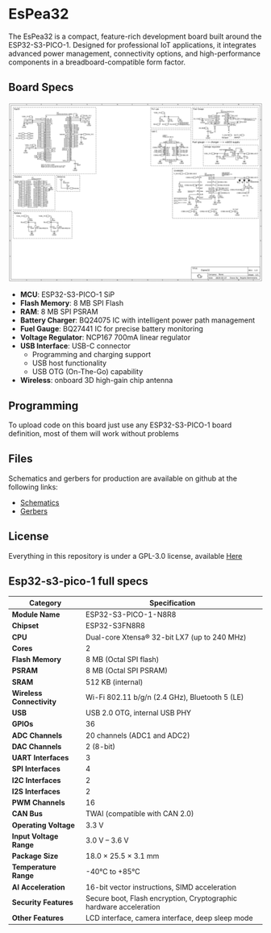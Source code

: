 # EsPea32
The EsPea32 is a compact, feature-rich development board built around the ESP32-S3-PICO-1. Designed for professional IoT applications, it integrates advanced power management, connectivity options, and high-performance components in a breadboard-compatible form factor.
## Board Specs

![Schematics](https://raw.githubusercontent.com/angelogerminario/EsPea32/refs/heads/main/images/schematics.jpeg)

- **MCU**: ESP32-S3-PICO-1 SiP
- **Flash Memory**: 8 MB SPI Flash
- **RAM**: 8 MB SPI PSRAM
- **Battery Charger**: BQ24075 IC with intelligent power path management
- **Fuel Gauge**: BQ27441 IC for precise battery monitoring
- **Voltage Regulator**: NCP167 700mA linear regulator
- **USB Interface**: USB-C connector
    - Programming and charging support
    - USB host functionality
    - USB OTG (On-The-Go) capability
- **Wireless**: onboard 3D high-gain chip antenna
## Programming

To upload code on this board just use any ESP32-S3-PICO-1 board definition, most of them will work without problems
## Files

Schematics and gerbers for production are available on github at the following links:
- [Schematics](https://github.com/angelogerminario/EsPea32/blob/main/Schematics)
- [Gerbers](https://github.com/angelogerminario/EsPea32/blob/main/Gerbers)
## License

Everything in this repository is under a GPL-3.0 license, available [Here](https://github.com/angelogerminario/EsPea32/blob/main/LICENSE)
## Esp32-s3-pico-1 full specs

| **Category**              | **Specification**                                                  |
| ------------------------- | ------------------------------------------------------------------ |
| **Module Name**           | ESP32-S3-PICO-1-N8R8                                               |
| **Chipset**               | ESP32-S3FN8R8                                                      |
| **CPU**                   | Dual-core Xtensa® 32-bit LX7 (up to 240 MHz)                       |
| **Cores**                 | 2                                                                  |
| **Flash Memory**          | 8 MB (Octal SPI flash)                                             |
| **PSRAM**                 | 8 MB (Octal SPI PSRAM)                                             |
| **SRAM**                  | 512 KB (internal)                                                  |
| **Wireless Connectivity** | Wi-Fi 802.11 b/g/n (2.4 GHz), Bluetooth 5 (LE)                     |
| **USB**                   | USB 2.0 OTG, internal USB PHY                                      |
| **GPIOs**                 | 36                                                                 |
| **ADC Channels**          | 20 channels (ADC1 and ADC2)                                        |
| **DAC Channels**          | 2 (8-bit)                                                          |
| **UART Interfaces**       | 3                                                                  |
| **SPI Interfaces**        | 4                                                                  |
| **I2C Interfaces**        | 2                                                                  |
| **I2S Interfaces**        | 2                                                                  |
| **PWM Channels**          | 16                                                                 |
| **CAN Bus**               | TWAI (compatible with CAN 2.0)                                     |
| **Operating Voltage**     | 3.3 V                                                              |
| **Input Voltage Range**   | 3.0 V – 3.6 V                                                      |
| **Package Size**          | 18.0 × 25.5 × 3.1 mm                                               |
| **Temperature Range**     | -40°C to +85°C                                                     |
| **AI Acceleration**       | 16-bit vector instructions, SIMD acceleration                      |
| **Security Features**     | Secure boot, Flash encryption, Cryptographic hardware acceleration |
| **Other Features**        | LCD interface, camera interface, deep sleep mode                   |
